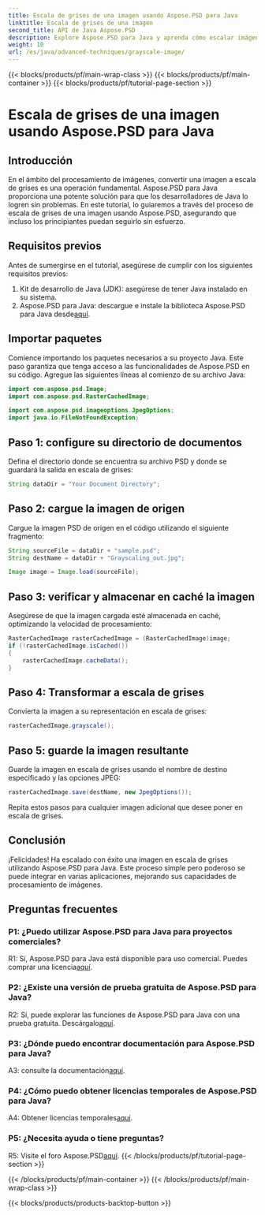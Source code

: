 ```yaml
---
title: Escala de grises de una imagen usando Aspose.PSD para Java
linktitle: Escala de grises de una imagen
second_title: API de Java Aspose.PSD
description: Explore Aspose.PSD para Java y aprenda cómo escalar imágenes en escala de grises sin esfuerzo con nuestro tutorial paso a paso.
weight: 10
url: /es/java/advanced-techniques/grayscale-image/
---
```


{{< blocks/products/pf/main-wrap-class >}}
{{< blocks/products/pf/main-container >}}
{{< blocks/products/pf/tutorial-page-section >}}

# Escala de grises de una imagen usando Aspose.PSD para Java

## Introducción

En el ámbito del procesamiento de imágenes, convertir una imagen a escala de grises es una operación fundamental. Aspose.PSD para Java proporciona una potente solución para que los desarrolladores de Java lo logren sin problemas. En este tutorial, lo guiaremos a través del proceso de escala de grises de una imagen usando Aspose.PSD, asegurando que incluso los principiantes puedan seguirlo sin esfuerzo.

## Requisitos previos

Antes de sumergirse en el tutorial, asegúrese de cumplir con los siguientes requisitos previos:

1. Kit de desarrollo de Java (JDK): asegúrese de tener Java instalado en su sistema.
2.  Aspose.PSD para Java: descargue e instale la biblioteca Aspose.PSD para Java desde[aquí](https://releases.aspose.com/psd/java/).

## Importar paquetes

Comience importando los paquetes necesarios a su proyecto Java. Este paso garantiza que tenga acceso a las funcionalidades de Aspose.PSD en su código. Agregue las siguientes líneas al comienzo de su archivo Java:

```java
import com.aspose.psd.Image;
import com.aspose.psd.RasterCachedImage;

import com.aspose.psd.imageoptions.JpegOptions;
import java.io.FileNotFoundException;
```

## Paso 1: configure su directorio de documentos

Defina el directorio donde se encuentra su archivo PSD y donde se guardará la salida en escala de grises:

```java
String dataDir = "Your Document Directory";
```

## Paso 2: cargue la imagen de origen

Cargue la imagen PSD de origen en el código utilizando el siguiente fragmento:

```java
String sourceFile = dataDir + "sample.psd";
String destName = dataDir + "Grayscaling_out.jpg";

Image image = Image.load(sourceFile);
```

## Paso 3: verificar y almacenar en caché la imagen

Asegúrese de que la imagen cargada esté almacenada en caché, optimizando la velocidad de procesamiento:

```java
RasterCachedImage rasterCachedImage = (RasterCachedImage)image;
if (!rasterCachedImage.isCached())
{
    rasterCachedImage.cacheData();
}
```

## Paso 4: Transformar a escala de grises

Convierta la imagen a su representación en escala de grises:

```java
rasterCachedImage.grayscale();
```

## Paso 5: guarde la imagen resultante

Guarde la imagen en escala de grises usando el nombre de destino especificado y las opciones JPEG:

```java
rasterCachedImage.save(destName, new JpegOptions());
```

Repita estos pasos para cualquier imagen adicional que desee poner en escala de grises.

## Conclusión

¡Felicidades! Ha escalado con éxito una imagen en escala de grises utilizando Aspose.PSD para Java. Este proceso simple pero poderoso se puede integrar en varias aplicaciones, mejorando sus capacidades de procesamiento de imágenes.

## Preguntas frecuentes

### P1: ¿Puedo utilizar Aspose.PSD para Java para proyectos comerciales?

 R1: Sí, Aspose.PSD para Java está disponible para uso comercial. Puedes comprar una licencia[aquí](https://purchase.aspose.com/buy).

### P2: ¿Existe una versión de prueba gratuita de Aspose.PSD para Java?

 R2: Sí, puede explorar las funciones de Aspose.PSD para Java con una prueba gratuita. Descárgalo[aquí](https://releases.aspose.com/).

### P3: ¿Dónde puedo encontrar documentación para Aspose.PSD para Java?

 A3: consulte la documentación[aquí](https://reference.aspose.com/psd/java/).

### P4: ¿Cómo puedo obtener licencias temporales de Aspose.PSD para Java?

 A4: Obtener licencias temporales[aquí](https://purchase.aspose.com/temporary-license/).

### P5: ¿Necesita ayuda o tiene preguntas?

 R5: Visite el foro Aspose.PSD[aquí](https://forum.aspose.com/c/psd/34).
{{< /blocks/products/pf/tutorial-page-section >}}

{{< /blocks/products/pf/main-container >}}
{{< /blocks/products/pf/main-wrap-class >}}

{{< blocks/products/products-backtop-button >}}

